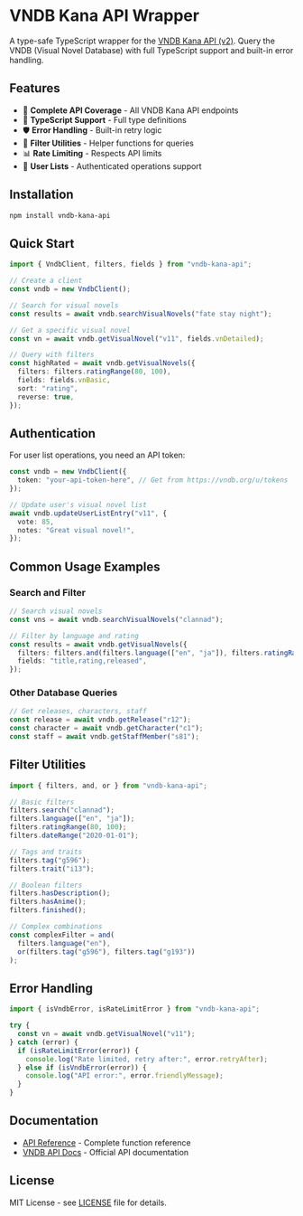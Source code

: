 # VNDB Kana API Wrapper

A type-safe TypeScript wrapper for the [VNDB Kana API (v2)](https://api.vndb.org/kana). Query the VNDB (Visual Novel Database) with full TypeScript support and built-in error handling.

## Features

- 🚀 **Complete API Coverage** - All VNDB Kana API endpoints
- 📝 **TypeScript Support** - Full type definitions
- 🛡️ **Error Handling** - Built-in retry logic
- 🎯 **Filter Utilities** - Helper functions for queries
- 📊 **Rate Limiting** - Respects API limits
- 🔧 **User Lists** - Authenticated operations support

## Installation

```bash
npm install vndb-kana-api
```

## Quick Start

```typescript
import { VndbClient, filters, fields } from "vndb-kana-api";

// Create a client
const vndb = new VndbClient();

// Search for visual novels
const results = await vndb.searchVisualNovels("fate stay night");

// Get a specific visual novel
const vn = await vndb.getVisualNovel("v11", fields.vnDetailed);

// Query with filters
const highRated = await vndb.getVisualNovels({
  filters: filters.ratingRange(80, 100),
  fields: fields.vnBasic,
  sort: "rating",
  reverse: true,
});
```

## Authentication

For user list operations, you need an API token:

```typescript
const vndb = new VndbClient({
  token: "your-api-token-here", // Get from https://vndb.org/u/tokens
});

// Update user's visual novel list
await vndb.updateUserListEntry("v11", {
  vote: 85,
  notes: "Great visual novel!",
});
```

## Common Usage Examples

### Search and Filter

```typescript
// Search visual novels
const vns = await vndb.searchVisualNovels("clannad");

// Filter by language and rating
const results = await vndb.getVisualNovels({
  filters: filters.and(filters.language(["en", "ja"]), filters.ratingRange(80)),
  fields: "title,rating,released",
});
```

### Other Database Queries

```typescript
// Get releases, characters, staff
const release = await vndb.getRelease("r12");
const character = await vndb.getCharacter("c1");
const staff = await vndb.getStaffMember("s81");
```

## Filter Utilities

```typescript
import { filters, and, or } from "vndb-kana-api";

// Basic filters
filters.search("clannad");
filters.language(["en", "ja"]);
filters.ratingRange(80, 100);
filters.dateRange("2020-01-01");

// Tags and traits
filters.tag("g596");
filters.trait("i13");

// Boolean filters
filters.hasDescription();
filters.hasAnime();
filters.finished();

// Complex combinations
const complexFilter = and(
  filters.language("en"),
  or(filters.tag("g596"), filters.tag("g193"))
);
```

## Error Handling

```typescript
import { isVndbError, isRateLimitError } from "vndb-kana-api";

try {
  const vn = await vndb.getVisualNovel("v11");
} catch (error) {
  if (isRateLimitError(error)) {
    console.log("Rate limited, retry after:", error.retryAfter);
  } else if (isVndbError(error)) {
    console.log("API error:", error.friendlyMessage);
  }
}
```

## Documentation

- [API Reference](docs/API_REFERENCE.md) - Complete function reference
- [VNDB API Docs](https://api.vndb.org/kana) - Official API documentation

## License

MIT License - see [LICENSE](LICENSE) file for details.
